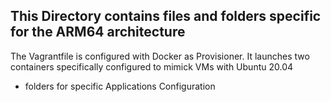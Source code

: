##  This Directory contains files and folders specific for the ARM64 architecture

The Vagrantfile is configured with Docker as Provisioner.
It launches two containers specifically configured to mimick VMs with Ubuntu 20.04

* folders for specific Applications Configuration
